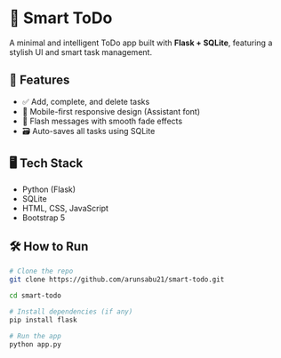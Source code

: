 # 🧠 Smart ToDo

A minimal and intelligent ToDo app built with **Flask + SQLite**, featuring a stylish UI and smart task management.

## 🚀 Features

- ✅ Add, complete, and delete tasks
- 📱 Mobile-first responsive design (Assistant font)
- 💬 Flash messages with smooth fade effects
- 🗃️ Auto-saves all tasks using SQLite

## 🖥️ Tech Stack

- Python (Flask)
- SQLite
- HTML, CSS, JavaScript
- Bootstrap 5

## 🛠️ How to Run

```bash
# Clone the repo
git clone https://github.com/arunsabu21/smart-todo.git

cd smart-todo

# Install dependencies (if any)
pip install flask

# Run the app
python app.py
